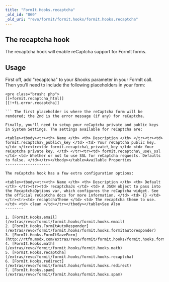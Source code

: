 ```yaml
---
title: "FormIt.Hooks.recaptcha"
_old_id: "860"
_old_uri: "revo/formit/formit.hooks/formit.hooks.recaptcha"
---
```


The recaptcha hook
------------------

 The recaptcha hook will enable reCaptcha support for FormIt forms.

Usage
-----

 First off, add "recaptcha" to your &hooks parameter in your FormIt call. Then you'll need to include the following placeholders in your form:

 ```
<pre class="brush: php">
[[+formit.recaptcha_html]]
[[!+fi.error.recaptcha]]

``` The first placeholder is where the reCaptcha form will be rendered; the 2nd is the error message (if any) for reCaptcha.

 Finally, you'll need to setup your reCaptcha private and public keys in System Settings. The settings available for reCaptcha are:

 <table><tbody><tr><th> Name </th> <th> Description </th> </tr><tr><td> formit.recaptcha\_public\_key </td> <td> Your reCaptcha public key. </td> </tr><tr><td> formit.recaptcha\_private\_key </td> <td> Your reCaptcha private key. </td> </tr><tr><td> formit.recaptcha\_use\_ssl </td> <td> Whether or not to use SSL for reCaptcha requests. Defaults to false. </td></tr></tbody></table>Available Properties
--------------------

 The reCaptcha hook has a few extra configuration options:

 <table><tbody><tr><th> Name </th> <th> Description </th> <th> Default </th> </tr><tr><td> recaptchaJs </td> <td> A JSON object to pass into the RecaptchaOptions var, which configures the reCaptcha widget. See the official reCaptcha docs for more information. </td> <td> {} </td> </tr><tr><td> recaptchaTheme </td> <td> The recaptcha theme to use. </td> <td> clean </td></tr></tbody></table>See Also
--------

1. [FormIt.Hooks.email](/extras/revo/formit/formit.hooks/formit.hooks.email)
2. [FormIt.Hooks.FormItAutoResponder](/extras/revo/formit/formit.hooks/formit.hooks.formitautoresponder)
3. [FormIt.Hooks.FormItSaveForm](http://rtfm.modx.com/extras/revo/formit/formit.hooks/formit.hooks.formitsaveform)
4. [FormIt.Hooks.math](/extras/revo/formit/formit.hooks/formit.hooks.math)
5. [FormIt.Hooks.recaptcha](/extras/revo/formit/formit.hooks/formit.hooks.recaptcha)
6. [FormIt.Hooks.redirect](/extras/revo/formit/formit.hooks/formit.hooks.redirect)
7. [FormIt.Hooks.spam](/extras/revo/formit/formit.hooks/formit.hooks.spam)